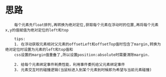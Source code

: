 # 思路
	
		每个元素先float排列,再转换为绝对定位,获取每个元素在浮动时的位置,再将每个元素x,y的值赋值为绝对定位的left和top
		
		tips:
		1. 在浮动获取元素相对父元素的offsetLeft和offsetTop值时包含了margin,转换为绝对定位时设置为元素的left和top值和
		css设置的margin值重叠了,所以设置position:absolute时需要清除margin.
		
		2. 给每个元素绑定事件耗费性能，利用事件委托给父元素绑定事件
		3. 元素交互时的碰撞逻辑(当鼠标进入到某个元素到时候即为希望与当前元素碰撞)